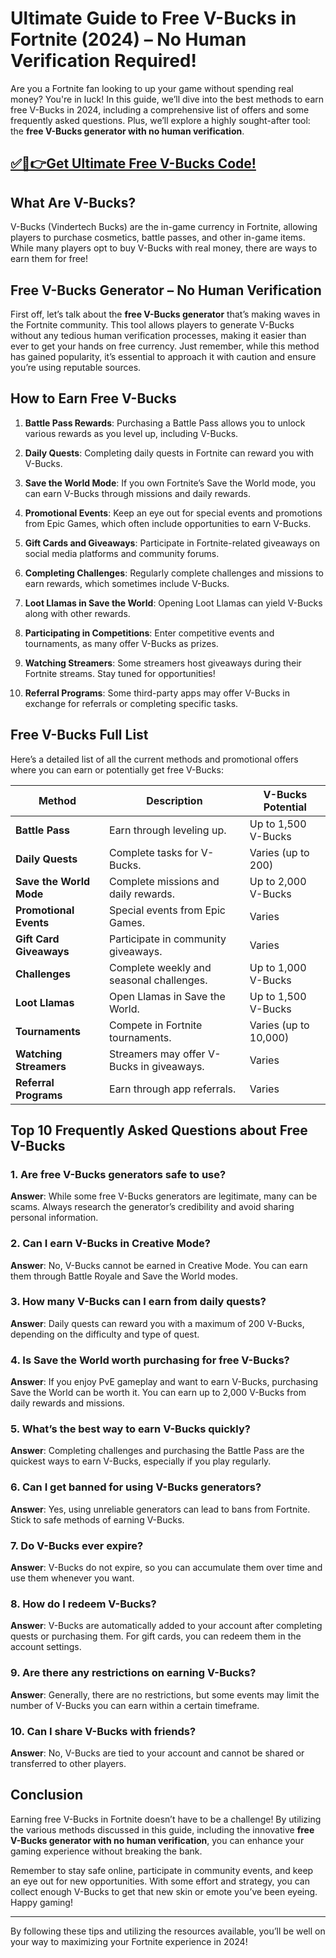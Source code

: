 # Ultimate Guide to Free V-Bucks in Fortnite (2024) – No Human Verification Required!

Are you a Fortnite fan looking to up your game without spending real money? You're in luck! In this guide, we’ll dive into the best methods to earn free V-Bucks in 2024, including a comprehensive list of offers and some frequently asked questions. Plus, we’ll explore a highly sought-after tool: the **free V-Bucks generator with no human verification**. 

## [✅🔴👉Get Ultimate Free V-Bucks Code!](https://mrlyons.github.io/freecode/)

## What Are V-Bucks?

V-Bucks (Vindertech Bucks) are the in-game currency in Fortnite, allowing players to purchase cosmetics, battle passes, and other in-game items. While many players opt to buy V-Bucks with real money, there are ways to earn them for free!

## Free V-Bucks Generator – No Human Verification

First off, let’s talk about the **free V-Bucks generator** that’s making waves in the Fortnite community. This tool allows players to generate V-Bucks without any tedious human verification processes, making it easier than ever to get your hands on free currency. Just remember, while this method has gained popularity, it’s essential to approach it with caution and ensure you’re using reputable sources.

## How to Earn Free V-Bucks

1. **Battle Pass Rewards**: Purchasing a Battle Pass allows you to unlock various rewards as you level up, including V-Bucks.

2. **Daily Quests**: Completing daily quests in Fortnite can reward you with V-Bucks.

3. **Save the World Mode**: If you own Fortnite’s Save the World mode, you can earn V-Bucks through missions and daily rewards.

4. **Promotional Events**: Keep an eye out for special events and promotions from Epic Games, which often include opportunities to earn V-Bucks.

5. **Gift Cards and Giveaways**: Participate in Fortnite-related giveaways on social media platforms and community forums.

6. **Completing Challenges**: Regularly complete challenges and missions to earn rewards, which sometimes include V-Bucks.

7. **Loot Llamas in Save the World**: Opening Loot Llamas can yield V-Bucks along with other rewards.

8. **Participating in Competitions**: Enter competitive events and tournaments, as many offer V-Bucks as prizes.

9. **Watching Streamers**: Some streamers host giveaways during their Fortnite streams. Stay tuned for opportunities!

10. **Referral Programs**: Some third-party apps may offer V-Bucks in exchange for referrals or completing specific tasks.

## Free V-Bucks Full List

Here’s a detailed list of all the current methods and promotional offers where you can earn or potentially get free V-Bucks:

| Method                        | Description                                          | V-Bucks Potential     |
|-------------------------------|-----------------------------------------------------|-----------------------|
| **Battle Pass**              | Earn through leveling up.                          | Up to 1,500 V-Bucks   |
| **Daily Quests**             | Complete tasks for V-Bucks.                        | Varies (up to 200)    |
| **Save the World Mode**      | Complete missions and daily rewards.               | Up to 2,000 V-Bucks    |
| **Promotional Events**       | Special events from Epic Games.                    | Varies                |
| **Gift Card Giveaways**      | Participate in community giveaways.                 | Varies                |
| **Challenges**               | Complete weekly and seasonal challenges.            | Up to 1,000 V-Bucks    |
| **Loot Llamas**              | Open Llamas in Save the World.                     | Up to 1,500 V-Bucks    |
| **Tournaments**              | Compete in Fortnite tournaments.                    | Varies (up to 10,000)  |
| **Watching Streamers**       | Streamers may offer V-Bucks in giveaways.          | Varies                |
| **Referral Programs**        | Earn through app referrals.                         | Varies                |

## Top 10 Frequently Asked Questions about Free V-Bucks

### 1. **Are free V-Bucks generators safe to use?**

**Answer**: While some free V-Bucks generators are legitimate, many can be scams. Always research the generator’s credibility and avoid sharing personal information.

### 2. **Can I earn V-Bucks in Creative Mode?**

**Answer**: No, V-Bucks cannot be earned in Creative Mode. You can earn them through Battle Royale and Save the World modes.

### 3. **How many V-Bucks can I earn from daily quests?**

**Answer**: Daily quests can reward you with a maximum of 200 V-Bucks, depending on the difficulty and type of quest.

### 4. **Is Save the World worth purchasing for free V-Bucks?**

**Answer**: If you enjoy PvE gameplay and want to earn V-Bucks, purchasing Save the World can be worth it. You can earn up to 2,000 V-Bucks from daily rewards and missions.

### 5. **What’s the best way to earn V-Bucks quickly?**

**Answer**: Completing challenges and purchasing the Battle Pass are the quickest ways to earn V-Bucks, especially if you play regularly.

### 6. **Can I get banned for using V-Bucks generators?**

**Answer**: Yes, using unreliable generators can lead to bans from Fortnite. Stick to safe methods of earning V-Bucks.

### 7. **Do V-Bucks ever expire?**

**Answer**: V-Bucks do not expire, so you can accumulate them over time and use them whenever you want.

### 8. **How do I redeem V-Bucks?**

**Answer**: V-Bucks are automatically added to your account after completing quests or purchasing them. For gift cards, you can redeem them in the account settings.

### 9. **Are there any restrictions on earning V-Bucks?**

**Answer**: Generally, there are no restrictions, but some events may limit the number of V-Bucks you can earn within a certain timeframe.

### 10. **Can I share V-Bucks with friends?**

**Answer**: No, V-Bucks are tied to your account and cannot be shared or transferred to other players.

## Conclusion

Earning free V-Bucks in Fortnite doesn’t have to be a challenge! By utilizing the various methods discussed in this guide, including the innovative **free V-Bucks generator with no human verification**, you can enhance your gaming experience without breaking the bank. 

Remember to stay safe online, participate in community events, and keep an eye out for new opportunities. With some effort and strategy, you can collect enough V-Bucks to get that new skin or emote you’ve been eyeing. Happy gaming!

---

By following these tips and utilizing the resources available, you’ll be well on your way to maximizing your Fortnite experience in 2024!
